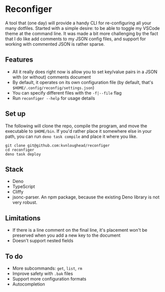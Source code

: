 # Reconfiger

A tool that (one day) will provide a handy CLI for re-configuring all your many dotfiles. Started with a simple desire: to be able to toggle my VSCode theme at the command line. It was made a bit more challenging by the fact that I do like add comments to my JSON config files, and support for working with commented JSON is rather sparse.

## Features

- All it really does right now is allow you to set key/value pairs in a JSON with (or without) comments document
- By default, it operates on its own configuration file (by default, that's `$HOME/.config/reconfig/settings.json`)
- You can specify different files with the `-f|--file` flag
- Run `reconfiger --help` for usage details

## Set up

The following will clone the repo, compile the program, and move the executable to `$HOME/bin`. If you'd rather place it somewhere else in your path, you can run `deno task compile` and place it where you like.

```
git clone git@github.com:kvnloughead/reconfiger
cd reconfiger
deno task deploy
```

## Stack

- Deno
- TypeScript
- Cliffy
- jsonc-parser. An npm package, because the existing Deno library is not very robust.

## Limitations

- If there is a line comment on the final line, it's placement won't be preserved when you add a new key to the document
- Doesn't support nested fields

## To do

- More subcommands: `get`, `list`, `rm`
- Improve safety with `.bak` files
- Support more configuration formats
- Autocompletion
